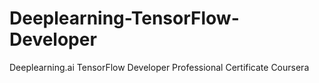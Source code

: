 # Deeplearning-TensorFlow-Developer
Deeplearning.ai TensorFlow Developer Professional Certificate Coursera
